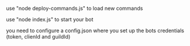 use "node deploy-commands.js" to load new commands

use "node index.js" to start your bot

you need to configure a config.json where you set up the bots credentials (token, clienId and guildId)